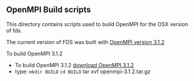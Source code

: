 ## OpenMPI Build scripts

This directory contains scripts used to build OpenMPI for the OSX version of fds. 

The current version of FDS was built with 
[OpenMPI version 3.1.2](https://www.open-mpi.org/software/ompi/v3.1/)

To build OpenMPI 3.1.2 

* To build OpenMPI 3.1.2 [download OpenMPI 3.1.2](https://download.open-mpi.org/release/open-mpi/v3.1/openmpi-3.1.2.tar.gz) 
* type: 
`mkdir BUILD`
`cd BUILD`
tar xvf openmpi-3.1.2.tar.gz


